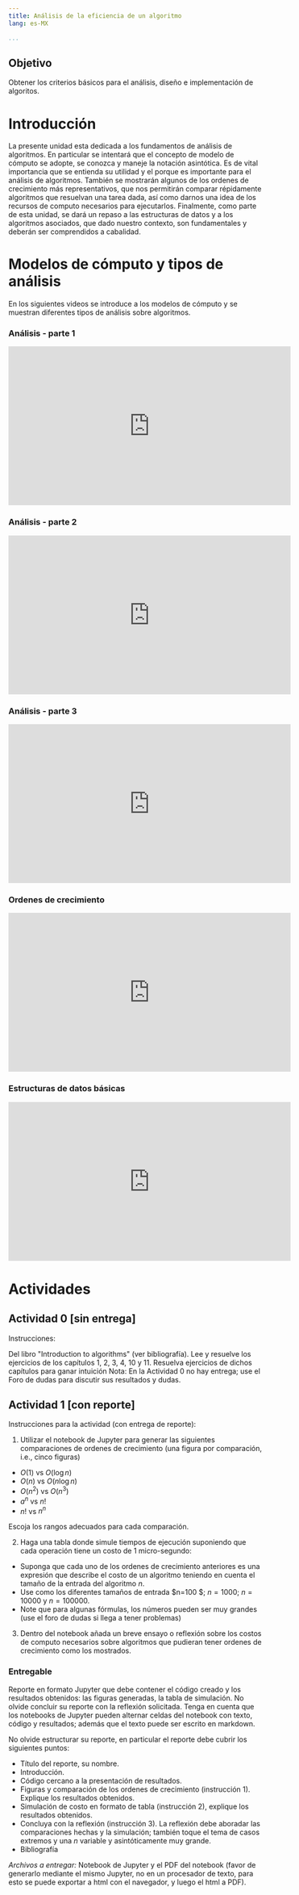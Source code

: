 ```yaml
---
title: Análisis de la eficiencia de un algoritmo
lang: es-MX

...
```



## Objetivo
Obtener los criterios básicos para el análisis, diseño e implementación de algoritos.

# Introducción
La presente unidad esta dedicada a los fundamentos de análisis de algoritmos. En particular se intentará que el concepto de modelo de cómputo se adopte, se conozca y maneje la notación asintótica. Es de vital importancia que se entienda su utilidad y el porque es importante para el análisis de algoritmos. También se mostrarán algunos de los ordenes de crecimiento más representativos, que nos permitirán comparar répidamente algoritmos que resuelvan una tarea dada, así como darnos una idea de los recursos de computo necesarios para ejecutarlos. Finalmente, como parte de esta unidad, se dará un repaso a las estructuras de datos y a los algoritmos asociados, que dado nuestro contexto, son fundamentales y deberán ser comprendidos a cabalidad.

# Modelos de cómputo y tipos de análisis

En los siguientes videos se introduce a los modelos de cómputo y se muestran diferentes tipos de análisis sobre algoritmos.


### Análisis - parte 1

<iframe width="560" height="315" src="https://www.youtube.com/embed/uUZnpaoEQXs" frameborder="0" allow="accelerometer; autoplay; clipboard-write; encrypted-media; gyroscope; picture-in-picture" allowfullscreen></iframe>

### Análisis - parte 2
<iframe width="560" height="315" src="https://www.youtube.com/embed/CkvfliomNqk" frameborder="0" allow="accelerometer; autoplay; clipboard-write; encrypted-media; gyroscope; picture-in-picture" allowfullscreen></iframe>

### Análisis - parte 3
<iframe width="560" height="315" src="https://www.youtube.com/embed/zRtjk2X2aDE" frameborder="0" allow="accelerometer; autoplay; clipboard-write; encrypted-media; gyroscope; picture-in-picture" allowfullscreen></iframe>

### Ordenes de crecimiento
<iframe width="560" height="315" src="https://www.youtube.com/embed/mX7mZH0Dz8s" frameborder="0" allow="accelerometer; autoplay; clipboard-write; encrypted-media; gyroscope; picture-in-picture" allowfullscreen></iframe>

### Estructuras de datos básicas
<iframe width="560" height="315" src="https://www.youtube.com/embed/fNdtauZa7Mc" frameborder="0" allow="accelerometer; autoplay; clipboard-write; encrypted-media; gyroscope; picture-in-picture" allowfullscreen></iframe>

# Actividades

## Actividad 0 [sin entrega]
Instrucciones:

Del libro "Introduction to algorithms" (ver bibliografía). Lee y resuelve los ejercicios de los capítulos 1, 2, 3, 4, 10 y 11.
Resuelva ejercicios de dichos capítulos para ganar intuición
Nota: En la Actividad 0 no hay entrega; use el Foro de dudas para discutir sus resultados y dudas.

## Actividad 1 [con reporte]

Instrucciones para la actividad (con entrega de reporte):

1. Utilizar el notebook de Jupyter para generar las siguientes comparaciones de ordenes de crecimiento (una figura por comparación, i.e., cinco figuras)

- $O(1)$ vs $O(\log n)$
- $O(n)$ vs $O(n \log n)$
- $O(n^2)$ vs $O(n^3)$
- $a^n$ vs $n!$
- $n!$  vs $n^n$

Escoja los rangos adecuados para cada comparación. 


2. Haga una tabla donde simule tiempos de ejecución suponiendo que cada operación tiene un costo de 1 micro-segundo:

 - Suponga que cada uno de los ordenes de crecimiento anteriores es una expresión que describe el costo de un algoritmo teniendo en cuenta el tamaño de la entrada del algoritmo $n$.
 - Use como los diferentes tamaños de entrada $n=100 $; $n=1000$; $n=10000$ y $n=100000$.
 - Note que para algunas fórmulas, los números pueden ser muy grandes (use el foro de dudas si llega a tener problemas)

3. Dentro del notebook añada un breve ensayo o reflexión sobre los costos de computo necesarios sobre algoritmos que pudieran tener ordenes de crecimiento como los mostrados.


### Entregable

Reporte en formato Jupyter que debe contener el código creado y los resultados obtenidos: las figuras generadas, la tabla de simulación. No olvide concluir su reporte con la reflexión solicitada.
Tenga en cuenta que los notebooks de Jupyter pueden alternar celdas del notebook con texto, código y resultados; además que el texto puede ser escrito en markdown.

No olvide estructurar su reporte, en particular el reporte debe cubrir los siguientes puntos:

- Título del reporte, su nombre.
- Introducción.
- Código cercano a la presentación de resultados.
- Figuras y comparación de los ordenes de crecimiento (instrucción 1). Explique los resultados obtenidos.
- Simulación de costo en formato de tabla (instrucción 2), explique los resultados obtenidos.
- Concluya con la reflexión (instrucción 3). La reflexión debe aboradar las comparaciones hechas y la simulación; también toque el tema de casos extremos y una $n$ variable y asintóticamente muy grande.
- Bibliografía

*Archivos a entregar:* Notebook de Jupyter y el PDF del notebook (favor de generarlo mediante el mismo Jupyter, no en un procesador de texto, para esto se puede exportar a html con el navegador, y luego el html a PDF).

